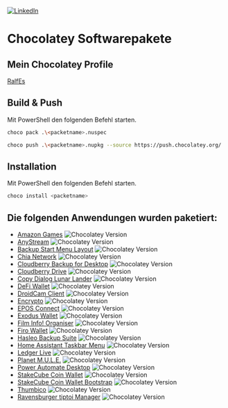 [![LinkedIn][linkedin-shield]][linkedin-url]

# Chocolatey Softwarepakete
## Mein Chocolatey Profile
[RalfEs](https://community.chocolatey.org/profiles/RalfEs/)

## Build & Push
Mit PowerShell den folgenden Befehl starten.

```sh
choco pack .\<packetname>.nuspec
```

```sh
choco push .\<packetname>.nupkg --source https://push.chocolatey.org/
```

## Installation
Mit PowerShell den folgenden Befehl starten.

```sh
choco install <packetname>
```


## Die folgenden Anwendungen wurden paketiert:
* [Amazon Games](https://community.chocolatey.org/packages/amazongames/) ![Chocolatey Version](https://img.shields.io/chocolatey/v/amazongames?label=Version)
* [AnyStream](https://chocolatey.org/packages/anystream/) ![Chocolatey Version](https://img.shields.io/chocolatey/v/anystream?label=Version)
* [Backup Start Menu Layout](https://chocolatey.org/packages/backup-start-menu-layout/) ![Chocolatey Version](https://img.shields.io/chocolatey/v/backup-start-menu-layout?label=Version)
* [Chia Network](https://chocolatey.org/packages/chia-network/) ![Chocolatey Version](https://img.shields.io/chocolatey/v/chia-network?label=Version)
* [Cloudberry Backup for Desktop](https://chocolatey.org/packages/cloudberrybackup/) ![Chocolatey Version](https://img.shields.io/chocolatey/v/cloudberrybackup?label=Version)
* [Cloudberry Drive](https://chocolatey.org/packages/cloudberrydrive/) ![Chocolatey Version](https://img.shields.io/chocolatey/v/cloudberrydrive?label=Version)
* [Copy Dialog Lunar Lander](https://chocolatey.org/packages/copy-dialog-lunar-lander/) ![Chocolatey Version](https://img.shields.io/chocolatey/v/copy-dialog-lunar-lander?label=Version)
* [DeFi Wallet](https://chocolatey.org/packages/defiwallet/) ![Chocolatey Version](https://img.shields.io/chocolatey/v/defiwallet?label=Version)
* [DroidCam Client](https://chocolatey.org/packages/droidcamclient/) ![Chocolatey Version](https://img.shields.io/chocolatey/v/droidcamclient?label=Version)
* [Encrypto](https://chocolatey.org/packages/encrypto/) ![Chocolatey Version](https://img.shields.io/chocolatey/v/encrypto?label=Version)
* [EPOS Connect](https://community.chocolatey.org/packages/epos-connect/) ![Chocolatey Version](https://img.shields.io/chocolatey/v/epos-connect?label=Version)
* [Exodus Wallet](https://chocolatey.org/packages/exoduswallet/) ![Chocolatey Version](https://img.shields.io/chocolatey/v/exoduswallet?label=Version)
* [Film Info! Organiser](https://chocolatey.org/packages/film-info-organizer/) ![Chocolatey Version](https://img.shields.io/chocolatey/v/film-info-organizer?label=Version)
* [Firo Wallet](https://chocolatey.org/packages/firowallet/) ![Chocolatey Version](https://img.shields.io/chocolatey/v/firowallet?label=Version)
* [Hasleo Backup Suite](https://chocolatey.org/packages/hasleobackupsuite/) ![Chocolatey Version](https://img.shields.io/chocolatey/v/hasleobackupsuite?label=Version)
* [Home Assistant Taskbar Menu](https://chocolatey.org/packages/home-assistant-taskbar-menu/) ![Chocolatey Version](https://img.shields.io/chocolatey/v/home-assistant-taskbar-menu?label=Version)
* [Ledger Live](https://chocolatey.org/packages/ledger-live/) ![Chocolatey Version](https://img.shields.io/chocolatey/v/ledger-live?label=Version)
* [Planet M.U.L.E.](https://chocolatey.org/packages/planetmule/) ![Chocolatey Version](https://img.shields.io/chocolatey/v/planetmule?label=Version)
* [Power Automate Desktop](https://chocolatey.org/packages/powerautomatedesktop/) ![Chocolatey Version](https://img.shields.io/chocolatey/v/powerautomatedesktop?label=Version)
* [StakeCube Coin Wallet](https://chocolatey.org/packages/stakecubecoinwallet/) ![Chocolatey Version](https://img.shields.io/chocolatey/v/stakecubecoinwallet?label=Version)
* [StakeCube Coin Wallet Bootstrap](https://chocolatey.org/packages/stakecubecoinwallet-bootstrap/) ![Chocolatey Version](https://img.shields.io/chocolatey/v/stakecubecoinwallet-bootstrap?label=Version)
* [Thumbico](https://chocolatey.org/packages/thumbico/) ![Chocolatey Version](https://img.shields.io/chocolatey/v/thumbico?label=Version)
* [Ravensburger tiptoi Manager](https://chocolatey.org/packages/tiptoimanager/) ![Chocolatey Version](https://img.shields.io/chocolatey/v/tiptoimanager?label=Version)

[linkedin-shield]: https://img.shields.io/badge/-LinkedIn-black.svg?style=for-the-badge&logo=linkedin&colorB=555
[linkedin-url]: https://linkedin.com/in/ralfes
